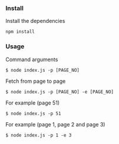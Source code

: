### Install

Install the dependencies

	npm install
	
### Usage

Command arguments

	$ node index.js -p [PAGE_NO]
	
Fetch from page to page

	$ node index.js -p [PAGE_NO] -e [PAGE_NO]
	
For example (page 51)

	$ node index.js -p 51
	
For example (page 1, page 2 and page 3)

	$ node index.js -p 1 -e 3
	